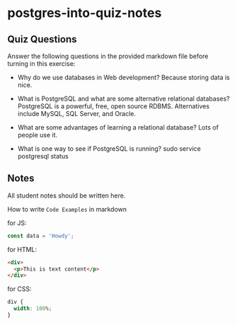 # postgres-into-quiz-notes

## Quiz Questions

Answer the following questions in the provided markdown file before turning in this exercise:

- Why do we use databases in Web development?
  Because storing data is nice.

- What is PostgreSQL and what are some alternative relational databases?
  PostgreSQL is a powerful, free, open source RDBMS. Alternatives include MySQL, SQL Server, and Oracle.

- What are some advantages of learning a relational database?
  Lots of people use it.

- What is one way to see if PostgreSQL is running?
  sudo service postgresql status

## Notes

All student notes should be written here.

How to write `Code Examples` in markdown

for JS:

```javascript
const data = 'Howdy';
```

for HTML:

```html
<div>
  <p>This is text content</p>
</div>
```

for CSS:

```css
div {
  width: 100%;
}
```
